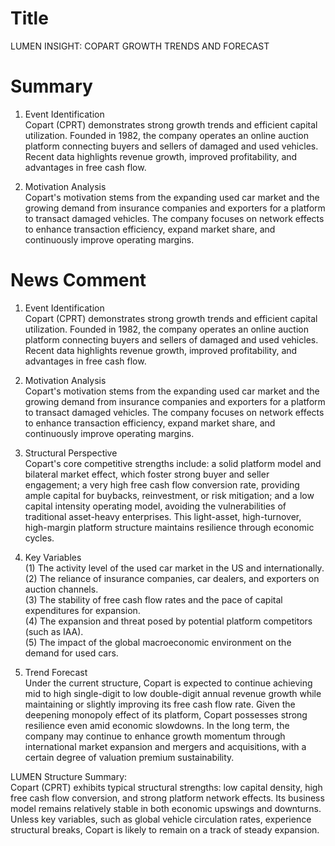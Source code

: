 # Title
LUMEN INSIGHT: COPART GROWTH TRENDS AND FORECAST

# Summary
1. Event Identification  
Copart (CPRT) demonstrates strong growth trends and efficient capital utilization. Founded in 1982, the company operates an online auction platform connecting buyers and sellers of damaged and used vehicles. Recent data highlights revenue growth, improved profitability, and advantages in free cash flow.

2. Motivation Analysis  
Copart's motivation stems from the expanding used car market and the growing demand from insurance companies and exporters for a platform to transact damaged vehicles. The company focuses on network effects to enhance transaction efficiency, expand market share, and continuously improve operating margins.

# News Comment
1. Event Identification  
Copart (CPRT) demonstrates strong growth trends and efficient capital utilization. Founded in 1982, the company operates an online auction platform connecting buyers and sellers of damaged and used vehicles. Recent data highlights revenue growth, improved profitability, and advantages in free cash flow.

2. Motivation Analysis  
Copart's motivation stems from the expanding used car market and the growing demand from insurance companies and exporters for a platform to transact damaged vehicles. The company focuses on network effects to enhance transaction efficiency, expand market share, and continuously improve operating margins.

3. Structural Perspective  
Copart's core competitive strengths include: a solid platform model and bilateral market effect, which foster strong buyer and seller engagement; a very high free cash flow conversion rate, providing ample capital for buybacks, reinvestment, or risk mitigation; and a low capital intensity operating model, avoiding the vulnerabilities of traditional asset-heavy enterprises. This light-asset, high-turnover, high-margin platform structure maintains resilience through economic cycles.

4. Key Variables  
(1) The activity level of the used car market in the US and internationally.  
(2) The reliance of insurance companies, car dealers, and exporters on auction channels.  
(3) The stability of free cash flow rates and the pace of capital expenditures for expansion.  
(4) The expansion and threat posed by potential platform competitors (such as IAA).  
(5) The impact of the global macroeconomic environment on the demand for used cars.

5. Trend Forecast  
Under the current structure, Copart is expected to continue achieving mid to high single-digit to low double-digit annual revenue growth while maintaining or slightly improving its free cash flow rate. Given the deepening monopoly effect of its platform, Copart possesses strong resilience even amid economic slowdowns. In the long term, the company may continue to enhance growth momentum through international market expansion and mergers and acquisitions, with a certain degree of valuation premium sustainability.

LUMEN Structure Summary:  
Copart (CPRT) exhibits typical structural strengths: low capital density, high free cash flow conversion, and strong platform network effects. Its business model remains relatively stable in both economic upswings and downturns. Unless key variables, such as global vehicle circulation rates, experience structural breaks, Copart is likely to remain on a track of steady expansion.
